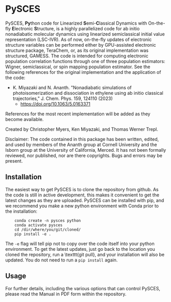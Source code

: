 # PySCES
PySCES, **Py**thon code for Linearized **S**emi-**C**lassical Dynamics with On-the-fly **E**lectronic **S**tructure, is a highly parallelized code for ab initio nonadiabatic molecular dynamics using linearized semiclassical initial value representation (LSC-IVR). As of now, on-the-fly updates of electronic structure variables can be performed either by GPU-assisted electronic structure package, TeraChem, or, as its original implementation was structured, GAMESS. The code is intended for computing electronic population correlation functions through one of three population estimators: Wigner, semiclassical, or spin mapping population estimator. See the following references for the original implementation and the application of the code:

- K. Miyazaki and N. Ananth. "Nonadiabatic simulations of photoisomerization and dissociation in ethylene using ab initio classical trajectories," J. Chem. Phys. 159, 124110 (2023)
  - https://doi.org/10.1063/5.0163371

References for the most recent implementation will be added as they become available.

Created by Christopher Myers, Ken Miyazaki, and Thomas Werner Trepl.

Disclaimer: The code contained in this package has been written, edited, and used by members of the Ananth group at Cornell University and the Isborn group at the University of California, Merced. It has not been formally reviewed, nor published, nor are there copyrights. Bugs and errors may be present.

## Installation

The easiest way to get PySCES is to clone the repository from github. As the code is still in active development, this makes it convenient to get the latest changes as they are uploaded. PySCES can be installed with pip, and we recommend you make a new python environment with Conda prior to the installation:
```
    conda create -n pysces python
    conda activate pysces
    cd /dir/where/you/git/cloned/
    pip install -e .
```
The `-e` flag will tell pip not to copy over the code itself into your python environment. To get the latest updates, just go back to the location you cloned the repository, run a \texttt{git pull}, and your installation will also be updated. You do not need to run a `pip install` again.

## Usage
For further details, including the various options that can control PySCES, please read the Manual in PDF form within the repository. 
